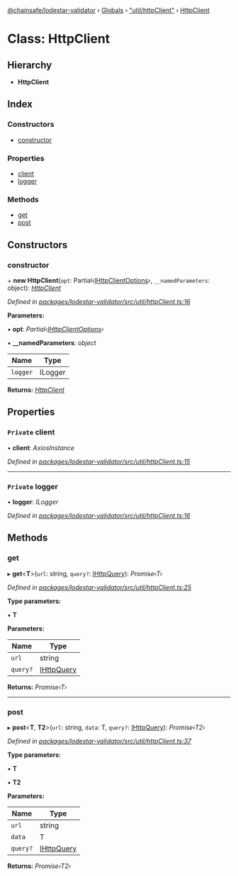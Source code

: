 [@chainsafe/lodestar-validator](../README.md) › [Globals](../globals.md) › ["util/httpClient"](../modules/_util_httpclient_.md) › [HttpClient](_util_httpclient_.httpclient.md)

# Class: HttpClient

## Hierarchy

* **HttpClient**

## Index

### Constructors

* [constructor](_util_httpclient_.httpclient.md#constructor)

### Properties

* [client](_util_httpclient_.httpclient.md#private-client)
* [logger](_util_httpclient_.httpclient.md#private-logger)

### Methods

* [get](_util_httpclient_.httpclient.md#get)
* [post](_util_httpclient_.httpclient.md#post)

## Constructors

###  constructor

\+ **new HttpClient**(`opt`: Partial‹[IHttpClientOptions](../interfaces/_util_httpclient_.ihttpclientoptions.md)›, `__namedParameters`: object): *[HttpClient](_util_httpclient_.httpclient.md)*

*Defined in [packages/lodestar-validator/src/util/httpClient.ts:16](https://github.com/ChainSafe/lodestar/blob/da7050e4c/packages/lodestar-validator/src/util/httpClient.ts#L16)*

**Parameters:**

▪ **opt**: *Partial‹[IHttpClientOptions](../interfaces/_util_httpclient_.ihttpclientoptions.md)›*

▪ **__namedParameters**: *object*

Name | Type |
------ | ------ |
`logger` | ILogger |

**Returns:** *[HttpClient](_util_httpclient_.httpclient.md)*

## Properties

### `Private` client

• **client**: *AxiosInstance*

*Defined in [packages/lodestar-validator/src/util/httpClient.ts:15](https://github.com/ChainSafe/lodestar/blob/da7050e4c/packages/lodestar-validator/src/util/httpClient.ts#L15)*

___

### `Private` logger

• **logger**: *ILogger*

*Defined in [packages/lodestar-validator/src/util/httpClient.ts:16](https://github.com/ChainSafe/lodestar/blob/da7050e4c/packages/lodestar-validator/src/util/httpClient.ts#L16)*

## Methods

###  get

▸ **get**<**T**>(`url`: string, `query?`: [IHttpQuery](../interfaces/_util_httpclient_.ihttpquery.md)): *Promise‹T›*

*Defined in [packages/lodestar-validator/src/util/httpClient.ts:25](https://github.com/ChainSafe/lodestar/blob/da7050e4c/packages/lodestar-validator/src/util/httpClient.ts#L25)*

**Type parameters:**

▪ **T**

**Parameters:**

Name | Type |
------ | ------ |
`url` | string |
`query?` | [IHttpQuery](../interfaces/_util_httpclient_.ihttpquery.md) |

**Returns:** *Promise‹T›*

___

###  post

▸ **post**<**T**, **T2**>(`url`: string, `data`: T, `query?`: [IHttpQuery](../interfaces/_util_httpclient_.ihttpquery.md)): *Promise‹T2›*

*Defined in [packages/lodestar-validator/src/util/httpClient.ts:37](https://github.com/ChainSafe/lodestar/blob/da7050e4c/packages/lodestar-validator/src/util/httpClient.ts#L37)*

**Type parameters:**

▪ **T**

▪ **T2**

**Parameters:**

Name | Type |
------ | ------ |
`url` | string |
`data` | T |
`query?` | [IHttpQuery](../interfaces/_util_httpclient_.ihttpquery.md) |

**Returns:** *Promise‹T2›*
